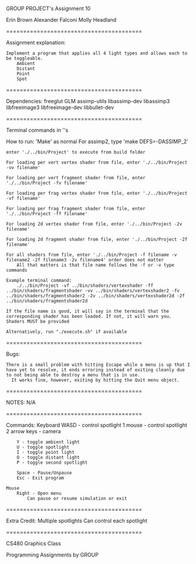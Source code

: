 GROUP PROJECT's Assignment 10

Erin Brown
Alexander Falconi
Molly Headland

========================================

Assignment explanation:

    Implement a program that applies all 4 light types and allows each to be toggleable.
        Ambient
        Distant
        Point
        Spot

========================================

Dependencies:
    freeglut
    GLM
    assimp-utils
    libassimp-dev
    libassimp3
    libfreeimage3
    libfreeimage-dev
    libbullet-dev

========================================

Terminal commands in ''s

How to run:
    'Make' as normal
        For assimp2, type 'make DEFS=-DASSIMP_2'

    enter './../bin/Project' to execute from build folder

    For loading per vert vertex shader from file, enter './../bin/Project -vv filename'

    For loading per vert fragment shader from file, enter './../bin/Project -fv filename'

    For loading per frag vertex shader from file, enter './../bin/Project -vf filename'

    For loading per frag fragment shader from file, enter './../bin/Project -ff filename'

    For loading 2d vertex shader from file, enter './../bin/Project -2v filename'

    For loading 2d fragment shader from file, enter './../bin/Project -2f filename'

    For all shaders from file, enter './../bin/Project -f filename -v filename2 -2f filename3 -2v filename4' order does not matter
        All that matters is that file name follows the -f or -v type commands

    Example terminal command:
        ./../bin/Project -vf ../bin/shaders/vertexshader -ff ../bin/shaders/fragmentshader -vv ../bin/shaders/vertexshader2 -fv ../bin/shaders/fragmentshader2 -2v ../bin/shaders/vertexshader2d -2f ../bin/shaders/fragmentshader2d

    If the file name is good, it will say in the terminal that the corresponding shader has been loaded. If not, it will warn you. Shaders MUST be provided

    Alternatively, run "./execute.sh" if available

========================================

Bugs:

    There is a small problem with hitting Escape while a menu is up that I have yet to resolve, it ends erroring instead of exiting cleanly due to not being able to destroy a menu that is in use.
      It works fine, however, exiting by hitting the Quit menu object.

========================================

NOTES:
    N/A

========================================

Commands:
    Keyboard
        WASD - control spotlight 1
        mouse - control spotlight 2
        arrow keys - camera

        Y - toggle ambient light
        U - toggle spotlight
        I - toggle point light
        O - toggle distant light
        P - toggle second spotlight

        Space - Pause/Unpause
        Esc - Exit program

    Mouse
        Right - Open menu
            Can pause or resume simulation or exit

========================================

Extra Credit: 
    Multiple spotlights
    Can control each spotlight

========================================

CS480 Graphics Class

Programming Assignments by GROUP
